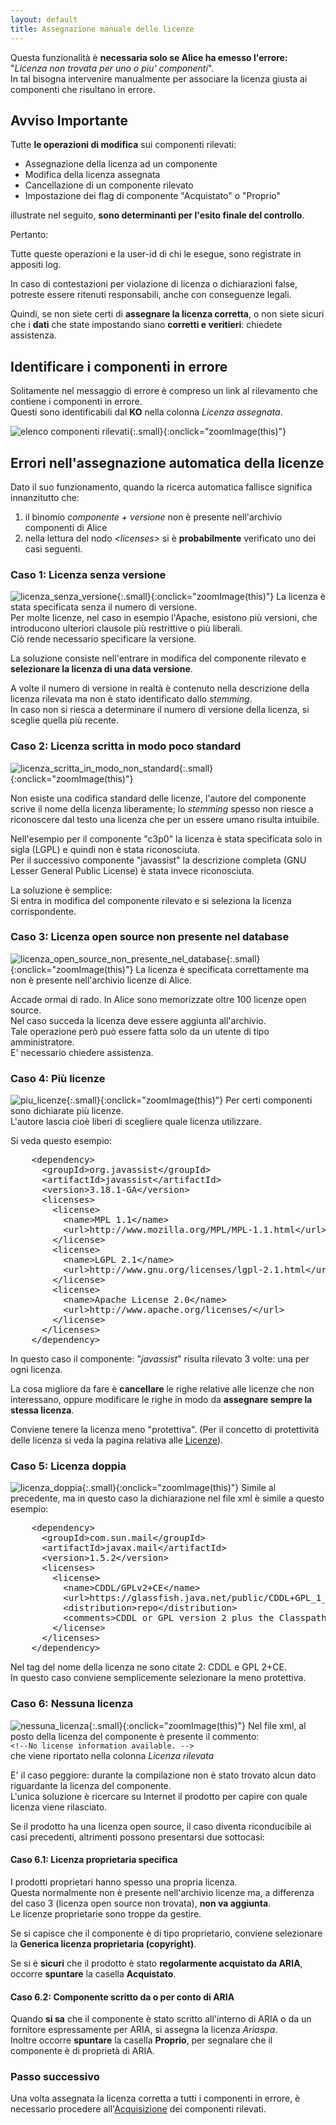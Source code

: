 ```yaml
---
layout: default
title: Assegnazione manuale delle licenze 
---
```


Questa funzionalità è **necessaria solo se Alice ha emesso l'errore:** "*Licenza non trovata per uno o piu' componenti*".  
In tal bisogna intervenire manualmente per associare la licenza giusta ai componenti che risultano in errore.

## Avviso Importante

Tutte **le operazioni di modifica** sui componenti rilevati:
- Assegnazione della licenza ad un componente
- Modifica della licenza assegnata
- Cancellazione di un componente rilevato
- Impostazione dei flag di componente "Acquistato" o "Proprio"

illustrate nel seguito, **sono determinanti per l'esito finale del controllo**.

Pertanto:

<span class="danger">Tutte queste operazioni e la user-id di chi le esegue, sono registrate in appositi log.</span>

<span class="danger">In caso di contestazioni per violazione di licenza o dichiarazioni false, potreste essere ritenuti responsabili, anche con conseguenze legali.</span>
 
Quindi, se non siete certi di **assegnare la licenza corretta**, o non siete sicuri che i **dati** che state impostando siano **corretti e veritieri**: chiedete assistenza.

## Identificare i componenti in errore

Solitamente nel messaggio di errore è compreso un link al rilevamento che contiene i componenti in errore.  
Questi sono identificabili dal **KO** nella colonna *Licenza assegnata*.

![elenco componenti rilevati]({{site.baseurl}}/assets/detected_components.png){:.small}{:onclick="zoomImage(this)"}



## Errori	nell'assegnazione automatica della licenze
Dato il suo funzionamento, quando la ricerca automatica fallisce significa innanzitutto che:
1. il binomio *componente + versione* non è presente nell'archivio componenti di Alice  
2. nella lettura del nodo *&lt;licenses&gt;* si è **probabilmente** verificato uno dei casi seguenti.


### Caso 1: Licenza senza versione
![licenza_senza_versione]({{site.baseurl}}/assets/axis-ant.png){:.small}{:onclick="zoomImage(this)"}
La licenza è stata specificata senza il numero di versione.  
Per molte licenze, nel caso in esempio l'Apache, esistono più versioni, che introducono ulteriori clausole più restrittive o più liberali.  
Ciò rende necessario specificare la versione.

La soluzione consiste nell'entrare in modifica del componente rilevato e **selezionare la licenza di una data versione**.

A volte il numero di versione in realtà è contenuto nella descrizione della licenza rilevata ma non è stato identificato dallo *stemming*.  
In caso non si riesca a determinare il numero di versione della licenza, si sceglie quella più recente. 


### Caso 2: Licenza scritta in modo poco standard
![licenza_scritta_in_modo_non_standard]({{site.baseurl}}/assets/c3p0.png){:.small}{:onclick="zoomImage(this)"}

Non esiste una codifica standard delle licenze, l'autore del componente scrive il nome della licenza liberamente; lo *stemming* spesso non riesce a riconoscere dal testo una licenza che per un essere umano risulta intuibile.

Nell'esempio per il componente "c3p0" la licenza è stata specificata solo in sigla (LGPL) e quindi non è stata riconosciuta.  
Per il successivo componente "javassist" la descrizione completa (GNU Lesser General Public License) è stata invece riconosciuta.

La soluzione è semplice:  
Si entra in modifica del componente rilevato e si seleziona la licenza corrispondente.


### Caso 3: Licenza open source non presente nel database
![licenza_open_source_non_presente_nel_database]({{site.baseurl}}/assets/re2j.png){:.small}{:onclick="zoomImage(this)"}
La licenza è specificata correttamente ma non è presente nell'archivio licenze di Alice.

Accade ormai di rado. In Alice sono memorizzate oltre 100 licenze open source.  
Nel caso succeda la licenza deve essere aggiunta all'archivio.  
Tale operazione però può essere fatta solo da un utente di tipo amministratore.  
E' necessario chiedere assistenza.

### Caso 4: Più licenze
![piu_licenze]({{site.baseurl}}/assets/javassist.png){:.small}{:onclick="zoomImage(this)"}
Per certi componenti sono dichiarate più licenze.  
L'autore lascia cioè liberi di scegliere quale licenza utilizzare.

Si veda questo esempio:
<pre>
    &lt;dependency&gt;
      &lt;groupId&gt;org.javassist&lt;/groupId&gt;
      &lt;artifactId&gt;javassist&lt;/artifactId&gt;
      &lt;version&gt;3.18.1-GA&lt;/version&gt;
      &lt;licenses&gt;
        &lt;license&gt;
          &lt;name&gt;MPL 1.1&lt;/name&gt;
          &lt;url&gt;http://www.mozilla.org/MPL/MPL-1.1.html&lt;/url&gt;
        &lt;/license&gt;
        &lt;license&gt;
          &lt;name&gt;LGPL 2.1&lt;/name&gt;
          &lt;url&gt;http://www.gnu.org/licenses/lgpl-2.1.html&lt;/url&gt;
        &lt;/license&gt;
        &lt;license&gt;
          &lt;name&gt;Apache License 2.0&lt;/name&gt;
          &lt;url&gt;http://www.apache.org/licenses/&lt;/url&gt;
        &lt;/license&gt;
      &lt;/licenses&gt;
    &lt;/dependency&gt; 
</pre>

In questo caso il componente: "*javassist*" risulta rilevato 3 volte: una per ogni licenza.

La cosa migliore da fare è **cancellare** le righe relative alle licenze che non interessano, oppure modificare le righe in modo da **assegnare sempre la stessa licenza**.

Conviene tenere la licenza meno "protettiva". (Per il concetto di protettività delle licenza si veda la pagina relativa alle [Licenze](licenze)).


### Caso 5: Licenza doppia  
![licenza_doppia]({{site.baseurl}}/assets/javax_mail.png){:.small}{:onclick="zoomImage(this)"}
Simile al precedente, ma in questo caso la dichiarazione nel file xml è simile a questo esempio:
<pre>
    &lt;dependency&gt;
      &lt;groupId&gt;com.sun.mail&lt;/groupId&gt;
      &lt;artifactId&gt;javax.mail&lt;/artifactId&gt;
      &lt;version&gt;1.5.2&lt;/version&gt;
      &lt;licenses&gt;
        &lt;license&gt;
          &lt;name&gt;CDDL/GPLv2+CE&lt;/name&gt;
          &lt;url&gt;https://glassfish.java.net/public/CDDL+GPL_1_1.html&lt;/url&gt;
          &lt;distribution&gt;repo&lt;/distribution&gt;
          &lt;comments&gt;CDDL or GPL version 2 plus the Classpath Exception&lt;/comments&gt;
        &lt;/license&gt;
      &lt;/licenses&gt;
    &lt;/dependency&gt;
</pre>

Nel tag del nome della licenza ne sono citate 2: CDDL e GPL 2+CE.  
In questo caso conviene semplicemente selezionare la meno protettiva.


### Caso 6: Nessuna licenza
![nessuna_licenza]({{site.baseurl}}/assets/jstl.png){:.small}{:onclick="zoomImage(this)"}
Nel file xml, al posto della licenza del componente è presente il commento:  
`<!--No license information available. -->`  
che viene riportato nella colonna *Licenza rilevata*

E' il caso peggiore: durante la compilazione non è stato trovato alcun dato riguardante la licenza del componente.  
L'unica soluzione è ricercare su Internet il prodotto per capire con quale licenza viene rilasciato.  

Se il prodotto ha una licenza open source, il caso diventa riconducibile ai casi precedenti, altrimenti possono presentarsi due sottocasi:


#### Caso 6.1: Licenza proprietaria specifica
I prodotti proprietari hanno spesso una propria licenza.  
Questa normalmente non è presente nell'archivio licenze ma, a differenza del caso 3 (licenza open source non trovata), **non va aggiunta**.  
Le licenze proprietarie sono troppe da gestire.

Se si capisce che il componente è di tipo proprietario, conviene selezionare la **Generica licenza proprietaria (copyright)**.

Se si è **sicuri** che il prodotto è stato **regolarmente acquistato da ARIA**, occorre **spuntare** la casella **Acquistato**.


#### Caso 6.2: Componente scritto da o per conto di ARIA
Quando **si sa** che il componente è stato scritto all'interno di ARIA o da un fornitore espressamente per ARIA, si assegna la licenza *Ariaspa*.  
Inoltre occorre **spuntare** la casella **Proprio**, per segnalare che il componente è di proprietà di ARIA.


### Passo successivo
Una volta assegnata la licenza corretta a tutti i componenti in errore, è necessario procedere all'[Acquisizione](acquisizione) dei componenti rilevati.
